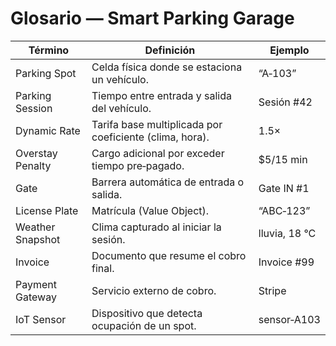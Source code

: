 # Glosario — Smart Parking Garage

| Término        | Definición                                                | Ejemplo        |
|----------------|-----------------------------------------------------------|----------------|
| Parking Spot   | Celda física donde se estaciona un vehículo.              | “A‑103”        |
| Parking Session| Tiempo entre entrada y salida del vehículo.               | Sesión #42     |
| Dynamic Rate   | Tarifa base multiplicada por coeficiente (clima, hora).   | 1.5×           |
| Overstay Penalty| Cargo adicional por exceder tiempo pre‑pagado.           | \$5/15 min     |
| Gate           | Barrera automática de entrada o salida.                   | Gate IN #1     |
| License Plate  | Matrícula (Value Object).                                 | “ABC‑123”      |
| Weather Snapshot| Clima capturado al iniciar la sesión.                    | lluvia, 18 °C  |
| Invoice        | Documento que resume el cobro final.                      | Invoice #99    |
| Payment Gateway| Servicio externo de cobro.                                | Stripe         |
| IoT Sensor     | Dispositivo que detecta ocupación de un spot.             | sensor‑A103    |
